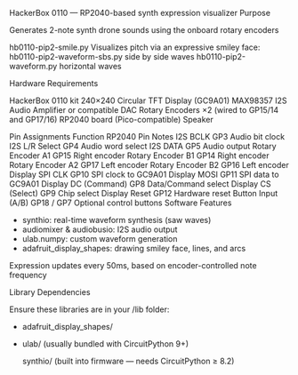 HackerBox 0110 — RP2040-based synth expression visualizer
Purpose

   Generates 2-note synth drone sounds using the onboard rotary encoders

 hb0110-pip2-smile.py  Visualizes pitch via an expressive smiley face:
 hb0110-pip2-waveform-sbs.py side by side waves
 hb0110-pip2-waveform.py horizontal waves
 
Hardware Requirements

  HackerBox 0110 kit
  240×240 Circular TFT Display (GC9A01)
  MAX98357 I2S Audio Amplifier or compatible DAC
  Rotary Encoders ×2 (wired to GP15/14 and GP17/16)
  RP2040 board (Pico-compatible)
  Speaker

Pin Assignments
Function	RP2040 Pin	Notes
I2S BCLK	GP3	Audio bit clock
I2S L/R Select	GP4	Audio word select
I2S DATA	GP5	Audio output
Rotary Encoder A1	GP15	Right encoder
Rotary Encoder B1	GP14	Right encoder
Rotary Encoder A2	GP17	Left encoder
Rotary Encoder B2	GP16	Left encoder
Display SPI CLK	GP10	SPI clock to GC9A01
Display MOSI	GP11	SPI data to GC9A01
Display DC (Command)	GP8	Data/Command select
Display CS (Select)	GP9	Chip select
Display Reset	GP12	Hardware reset
Button Input (A/B)	GP18 / GP7	Optional control buttons
Software Features

  - synthio: real-time waveform synthesis (saw waves)
  - audiomixer & audiobusio: I2S audio output
  - ulab.numpy: custom waveform generation
  - adafruit_display_shapes: drawing smiley face, lines, and arcs

Expression updates every 50ms, based on encoder-controlled note frequency

Library Dependencies

Ensure these libraries are in your /lib folder:
- adafruit_display_shapes/
- ulab/ (usually bundled with CircuitPython 9+)

    synthio/ (built into firmware — needs CircuitPython ≥ 8.2)

